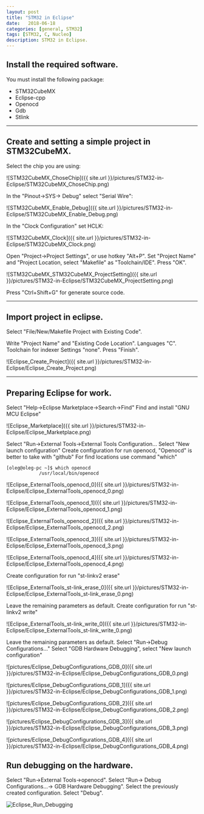 ```yaml
---
layout: post
title: "STM32 in Eclipse" 
date:   2018-06-18
categories: [general, STM32]
tags: [STM32, C, Nucleo]
description: STM32 in Eclipse.
---
```


## Install the required software.

You must install the following package:
* STM32CubeMX
* Eclipse-cpp
* Openocd
* Gdb
* Stlink

---

## Create and setting a simple project in STM32CubeMX.

Select the chip you are using:

![STM32CubeMX_ChoseChip]({{ site.url }}/pictures/STM32-in-Eclipse/STM32CubeMX_ChoseChip.png) 

In the "Pinout->SYS-> Debug" select "Serial Wire":

![STM32CubeMX_Enable_Debug]({{ site.url }}/pictures/STM32-in-Eclipse/STM32CubeMX_Enable_Debug.png) 

In the "Clock Configuration" set HCLK:

![STM32CubeMX_Clock]({{ site.url }}/pictures/STM32-in-Eclipse/STM32CubeMX_Clock.png) 

Open "Project->Project Settings", or use hotkey "Alt+P".
Set "Project Name" and "Project Location, select "Makefile" as "Toolchain/IDE".
Press "OK".

![STM32CubeMX_STM32CubeMX_ProjectSetting]({{ site.url }}/pictures/STM32-in-Eclipse/STM32CubeMX_ProjectSetting.png) 

Press "Ctrl+Shift+G" for generate source code.

---

## Import project in eclipse.

Select "File/New/Makefile Project with Existing Code".

Write "Project Name" and "Existing Code Location".
Languages "C".
Toolchain for indexer Settings "none".
Press "Finish".

![Eclipse_Create_Project]({{ site.url }}/pictures/STM32-in-Eclipse/Eclipse_Create_Project.png) 

---

## Preparing Eclipse for work.

Select "Help->Eclipse Marketplace->Search->Find"
Find and install "GNU MCU Eclipse"

![Eclipse_Marketplace]({{ site.url }}/pictures/STM32-in-Eclipse/Eclipse_Marketplace.png) 

Select "Run->External Tools->External Tools Configuration...
Select "New launch configuration"
Create configuration for run openocd, "Openocd" is better to take with "github"
For find locations use command "which"

	[oleg@oleg-pc ~]$ which openocd
	            /usr/local/bin/openocd

![Eclipse_ExternalTools_openocd_0]({{ site.url }}/pictures/STM32-in-Eclipse/Eclipse_ExternalTools_openocd_0.png) 

![Eclipse_ExternalTools_openocd_1]({{ site.url }}/pictures/STM32-in-Eclipse/Eclipse_ExternalTools_openocd_1.png) 

![Eclipse_ExternalTools_openocd_2]({{ site.url }}/pictures/STM32-in-Eclipse/Eclipse_ExternalTools_openocd_2.png) 

![Eclipse_ExternalTools_openocd_3]({{ site.url }}/pictures/STM32-in-Eclipse/Eclipse_ExternalTools_openocd_3.png) 

![Eclipse_ExternalTools_openocd_4]({{ site.url }}/pictures/STM32-in-Eclipse/Eclipse_ExternalTools_openocd_4.png) 

Create configuration for run "st-linkv2 erase"

![Eclipse_ExternalTools_st-link_erase_0]({{ site.url }}/pictures/STM32-in-Eclipse/Eclipse_ExternalTools_st-link_erase_0.png)

Leave the remaining parameters as default.
Create configuration for run "st-linkv2 write"

![Eclipse_ExternalTools_st-link_write_0]({{ site.url }}/pictures/STM32-in-Eclipse/Eclipse_ExternalTools_st-link_write_0.png)

Leave the remaining parameters as default.
Select "Run->Debug Configurations..."
Select "GDB Hardware Debugging", select "New launch configuration"

![pictures/Eclipse_DebugConfigurations_GDB_0]({{ site.url }}/pictures/STM32-in-Eclipse/Eclipse_DebugConfigurations_GDB_0.png)

![pictures/Eclipse_DebugConfigurations_GDB_1]({{ site.url }}/pictures/STM32-in-Eclipse/Eclipse_DebugConfigurations_GDB_1.png)

![pictures/Eclipse_DebugConfigurations_GDB_2]({{ site.url }}/pictures/STM32-in-Eclipse/Eclipse_DebugConfigurations_GDB_2.png)

![pictures/Eclipse_DebugConfigurations_GDB_3]({{ site.url }}/pictures/STM32-in-Eclipse/Eclipse_DebugConfigurations_GDB_3.png)

![pictures/Eclipse_DebugConfigurations_GDB_4]({{ site.url }}/pictures/STM32-in-Eclipse/Eclipse_DebugConfigurations_GDB_4.png)

## Run debugging on the hardware.

Select "Run->External Tools->openocd".
Select "Run-> Debug Configurations...-> GDB Hardware Debugging".
Select the previously created configuration.
Select "Debug".

![Eclipse_Run_Debugging]()

[jekyll-docs]: http://jekyllrb.com/docs/home
[jekyll-gh]:   https://github.com/jekyll/jekyll
[jekyll-talk]: https://talk.jekyllrb.com/
